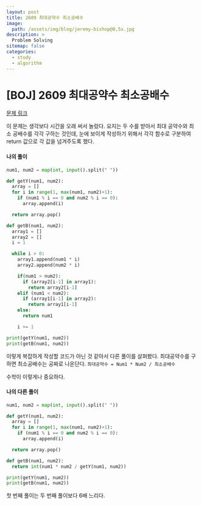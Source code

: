 ```yaml
---
layout: post
title: 2609 최대공약수 최소공배수
image:
  path: /assets/img/blog/jeremy-bishop@0,5x.jpg
description: >
  Problem Solving
sitemap: false
categories:
  - study
  - algorithm
---
```


# [BOJ] 2609 최대공약수 최소공배수

[문제 링크](boj.kr/2609)

이 문제는 생각보다 시간을 오래 써서 놀랐다.
요지는 두 수를 받아서 최대 공약수와 최소 공배수를 각각 구하는 것인데,
눈에 보이게 작성하기 위해서 각각 함수로 구분하여 return 값으로 각 값을 넘겨주도록 했다.


#### 나의 풀이

```python
num1, num2 = map(int, input().split(" "))

def getY(num1, num2):
  array = []
  for i in range(1, max(num1, num2)+1):
    if (num1 % i == 0 and num2 % i == 0):
      array.append(i)

  return array.pop()

def getB(num1, num2):
  array1 = []
  array2 = []
  i = 1

  while i > 0:
    array1.append(num1 * i)
    array2.append(num2 * i)

    if(num1 > num2):
      if (array2[i-1] in array1):
        return array2[i-1]
    elif (num1 < num2):
      if (array1[i-1] in array2):
        return array1[i-1]
    else:
      return num1

    i += 1

print(getY(num1, num2))
print(getB(num1, num2))
```

이렇게 복잡하게 작성할 코드가 아닌 것 같아서 다른 풀이를 살펴봤다.
최대공약수를 구하면 최소공배수는 공짜로 나온단다.
`최대공약수 = Num1 * Num2 / 최소공배수`

수학이 이렇게나 중요하다.

#### 나의 다른 풀이

```python
num1, num2 = map(int, input().split(" "))

def getY(num1, num2):
  array = []
  for i in range(1, max(num1, num2)+1):
    if (num1 % i == 0 and num2 % i == 0):
      array.append(i)

  return array.pop()

def getB(num1, num2):
  return int(num1 * num2 / getY(num1, num2))

print(getY(num1, num2))
print(getB(num1, num2))
```

첫 번째 풀이는 두 번째 풀이보다 6배 느리다.
